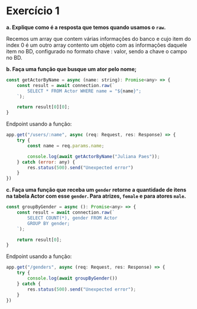 # Exercício 1

**a. Explique como é a resposta que temos quando usamos o `raw`.**

Recemos um array que contem várias informações do banco e cujo item do index 0 é um outro array contento um objeto com as informações daquele item no BD, configurado no formato chave : valor, sendo a chave o campo no BD.

**b. Faça uma função que busque um ator pelo nome;**

```js
const getActorByName = async (name: string): Promise<any> => {
	const result = await connection.raw(`
		SELECT * FROM Actor WHERE name = "${name}";
	`);

	return result[0][0];
}
```

Endpoint usando a função:

```js
app.get("/users/:name", async (req: Request, res: Response) => {
	try {
		const name = req.params.name;

		console.log(await getActorByName("Juliana Paes"));
	} catch (error: any) {
		res.status(500).send("Unexpected error")
	}
})
```


**c. Faça uma função que receba um `gender` retorne a quantidade de itens na tabela Actor com esse `gender`. Para atrizes, `female` e para atores `male`.**

```js
const groupByGender = async (): Promise<any> => {
	const result = await connection.raw(`
		SELECT COUNT(*), gender FROM Actor
		GROUP BY gender;
	`);

	return result[0];
}
```

Endpoint usando a função:
```js
app.get("/genders", async (req: Request, res: Response) => {
	try {
		console.log(await groupByGender())
	} catch {
		res.status(500).send("Unexpected error");
	}
})
```




```js

```
```js

```
